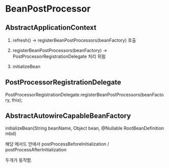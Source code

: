 # BeanPostProcessor

## AbstractApplicationContext

1. refresh() -> registerBeanPostProcessors(beanFactory) 호출 

2. registerBeanPostProcessors(beanFactory) -> PostProcessorRegistrationDelegate 처리 위윔

3. initializeBean

## PostProcessorRegistrationDelegate
PostProcessorRegistrationDelegate.registerBeanPostProcessors(beanFactory, this);

## AbstractAutowireCapableBeanFactory

initializeBean(String beanName, Object bean, @Nullable RootBeanDefinition mbd)

해당 메서드 안에서 postProcessBeforeInitialization / postProcessAfterInitialization

두개가 동작함. 

 

